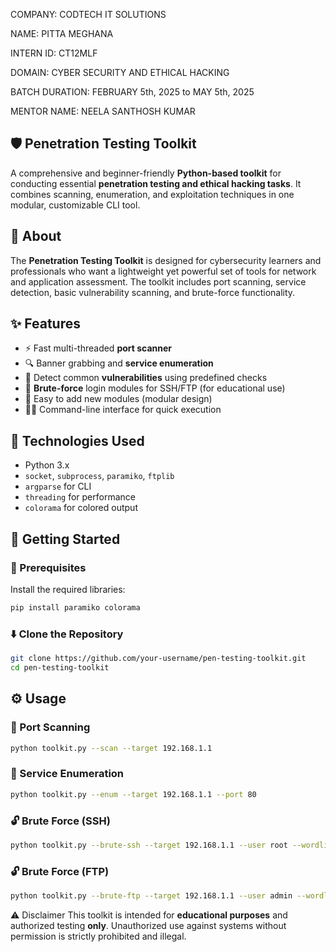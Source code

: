 COMPANY: CODTECH IT SOLUTIONS

NAME: PITTA MEGHANA

INTERN ID: CT12MLF

DOMAIN: CYBER SECURITY AND ETHICAL HACKING

BATCH DURATION: FEBRUARY 5th, 2025 to MAY 5th, 2025

MENTOR NAME: NEELA SANTHOSH KUMAR

## 🛡️ Penetration Testing Toolkit

  A comprehensive and beginner-friendly **Python-based toolkit** for conducting essential **penetration testing and ethical hacking tasks**. It combines scanning, enumeration, and exploitation techniques in one modular, customizable CLI tool.

## 📖 About

  The **Penetration Testing Toolkit** is designed for cybersecurity learners and professionals who want a lightweight yet powerful set of tools for network and application assessment. The toolkit includes port scanning, service detection, basic vulnerability scanning, and brute-force functionality.


## ✨ Features

  - ⚡ Fast multi-threaded **port scanner**
  - 🔍 Banner grabbing and **service enumeration**
  - 📄 Detect common **vulnerabilities** using predefined checks
  - 🔐 **Brute-force** login modules for SSH/FTP (for educational use)
  - 📁 Easy to add new modules (modular design)
  - 👨‍💻 Command-line interface for quick execution

## 🧰 Technologies Used
  
  - Python 3.x
  - `socket`, `subprocess`, `paramiko`, `ftplib`
  - `argparse` for CLI
  - `threading` for performance
  - `colorama` for colored output

## 🚀 Getting Started

### 🔧 Prerequisites

  Install the required libraries:
  
  ```bash
  pip install paramiko colorama
  ````
  
  ### ⬇️ Clone the Repository
  
  ```bash
  git clone https://github.com/your-username/pen-testing-toolkit.git
  cd pen-testing-toolkit
  ```

## ⚙️ Usage

  ### 🔎 Port Scanning
  
  ```bash
  python toolkit.py --scan --target 192.168.1.1
  ```
  
  ### 🧠 Service Enumeration
  
  ```bash
  python toolkit.py --enum --target 192.168.1.1 --port 80
  ```
  
  ### 🔓 Brute Force (SSH)
  
  ```bash
  python toolkit.py --brute-ssh --target 192.168.1.1 --user root --wordlist passwords.txt
```

  ### 🔓 Brute Force (FTP)
  
  ```bash
  python toolkit.py --brute-ftp --target 192.168.1.1 --user admin --wordlist passwords.txt
  ```

⚠️ Disclaimer
  This toolkit is intended for **educational purposes** and authorized testing **only**. Unauthorized use against systems without permission is strictly prohibited and illegal.

